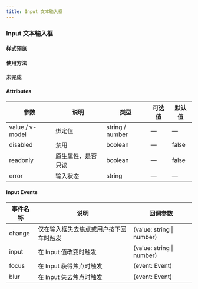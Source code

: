 ```yaml
---
title: Input 文本输入框
---
```


### Input 文本输入框 

#### 样式预览
<input-demo></input-demo>

#### 使用方法
未完成

#### Attributes
<table>
    <thead>
        <tr>
            <th>参数</th>
            <th>说明</th>
            <th>类型</th>
            <th>可选值</th>
            <th>默认值</th>
        </tr>
     </thead>
    <tbody>
        <tr>
            <td>value / v-model</td>
            <td>绑定值</td>
            <td>string / number</td>
            <td>—</td>
            <td>—</td>
        </tr>
        <tr>
            <td>disabled</td>
            <td>禁用</td>
            <td>boolean</td>
            <td>—</td>
            <td>false</td>
        </tr>
        <tr>
            <td>readonly</td>
            <td>原生属性，是否只读</td>
            <td>boolean</td>
            <td>—</td>
            <td>false</td>
        </tr>
        <tr>
            <td>error</td>
            <td>输入状态</td>
            <td>string</td>
            <td>—</td>
            <td>—</td>
        </tr>
    </tbody>
</table>

#### Input Events
<table>
    <thead>
        <tr>
            <th>事件名称</th>
            <th>说明</th>
            <th>回调参数</th>
        </tr>
     </thead>
    <tbody>
        <tr>
            <td>change</td>
            <td>仅在输入框失去焦点或用户按下回车时触发</td>
            <td>(value: string | number)</td>
        </tr>
        <tr>
            <td>input</td>
            <td>在 Input 值改变时触发</td>
            <td>(value: string | number)</td>
        </tr>
        <tr>
            <td>focus</td>
            <td>在 Input 获得焦点时触发</td>
            <td>(event: Event)</td>
        </tr>
        <tr>
            <td>blur</td>
            <td>在 Input 失去焦点时触发</td>
            <td>(event: Event)</td>
        </tr>
    </tbody>
</table>